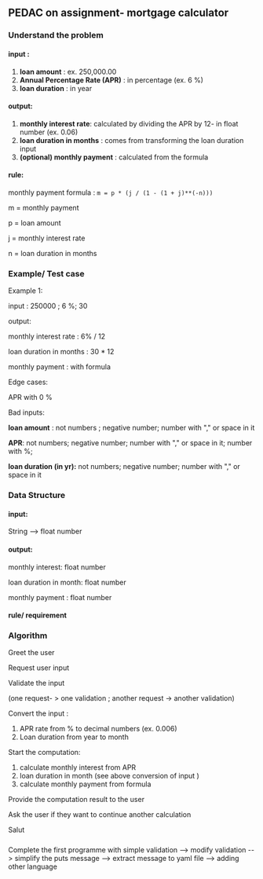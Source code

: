 ## PEDAC on assignment- mortgage calculator



### Understand the problem

#### input :

1. **loan amount** :  ex. 250,000.00
2. **Annual Percentage Rate (APR)** : in percentage (ex. 6 %)
3. **loan duration** : in year

#### output:

1. **monthly interest rate**: calculated by dividing the APR by 12- in float number (ex. 0.06)
2. **loan duration in months**  : comes from transforming the loan duration input
3. **(optional) monthly payment** : calculated from the formula

#### rule:

monthly payment formula : `m = p * (j / (1 - (1 + j)**(-n)))`

m = monthly payment

p = loan amount

j = monthly interest rate

n = loan duration in months

### Example/ Test case

Example 1: 

input : 250000 ; 6 %; 30

output: 

monthly interest rate : 6%  / 12

loan duration in months : 30 * 12

monthly payment : with formula

Edge cases:

APR with 0 %

Bad inputs: 

**loan amount** : not numbers ; negative number; number with "," or space in it

**APR**: not numbers; negative number; number with "," or space in it; number with %; 

**loan duration (in yr):** not numbers; negative number; number with "," or space in it



### Data Structure

#### input: 

String --> float number

#### output:

monthly interest: float number

loan duration in month: float number

monthly payment : float number

#### rule/ requirement

### Algorithm

Greet the user

Request user input

Validate the input

(one request- > one validation ; another request -> another validation)

Convert the input : 

1. APR rate from % to decimal numbers (ex. 0.006)
2. Loan duration from year to month

Start the computation:

1. calculate monthly interest from APR
2. loan duration in month (see above conversion of input )
3. calculate monthly payment from formula 

Provide the computation result to the user

Ask the user if they want to continue another calculation

Salut



#####

Complete the first programme with simple validation --> modify validation --> simplify the puts message --> extract message to yaml file --> adding other language





#### 









